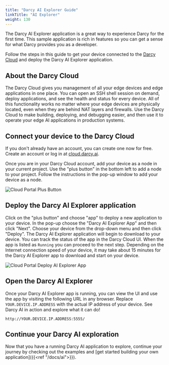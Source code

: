 ```yaml
---
title: "Darcy AI Explorer Guide"
linkTitle: "AI Explorer"
weight: 130
---
```


The Darcy AI Explorer application is a great way to experience Darcy for the first time. This sample
application is rich in features so you can get a sense for what Darcy provides you as a developer.

Follow the steps in this guide to get your device connected to
the [Darcy Cloud](https://cloud.darcy.ai) and deploy the Darcy AI Explorer application.

## About the Darcy Cloud

The Darcy Cloud gives you management of all your edge devices and edge applications in one place.
You can open an SSH shell session on demand, deploy applications, and see the health and status for
every device. All of this functionality works no matter where your edge devices are physically
located, even when they are behind NAT layers and firewalls. Use the Darcy Cloud to make building,
deploying, and debugging easier, and then use it to operate your edge AI applications in production
systems.

## Connect your device to the Darcy Cloud

If you don't already have an account, you can create one now for free. Create an account or log in
at [cloud.darcy.ai](https://cloud.darcy.ai).

Once you are in your Darcy Cloud account, add your device as a node in your current project. Use
the "plus button" in the bottom left to add a node to your project. Follow the instructions in the
pop-up window to add your device as a node.

![Cloud Portal Plus Button](/images/darcy-cloud-plus-item-button.png)

## Deploy the Darcy AI Explorer application

Click on the "plus button" and choose "app" to deploy a new application to your device. In the
pop-up choose the "Darcy AI Explorer App" and then click "Next". Choose your device from the
drop-down menu and then click "Deploy". The Darcy AI Explorer application will begin to download to
your device. You can track the status of the app in the Darcy Cloud UI. When the app is listed as
`Running` you can proceed to the next step. Depending on the Internet connection speed of your
device, it may take about 15 minutes for the Darcy AI Explorer app to download and start on your
device.

![Cloud Portal Deploy AI Explorer App](/images/darcy-cloud-explorer-app-deploy.png)


## Open the Darcy AI Explorer

Once your Darcy AI Explorer app is running, you can view the UI and use the app by visiting the
following URL in any browser. Replace `YOUR.DEVICE.IP.ADDRESS` with the actual IP address of your
device. See Darcy AI in action and explore what it can do!

```
http://YOUR.DEVICE.IP.ADDRESS:5555/
```

## Continue your Darcy AI exploration

Now that you have a running Darcy AI application to explore, continue your journey by checking out
the examples and [get started building your own
application]({{<ref "/docs/ai">}}).
